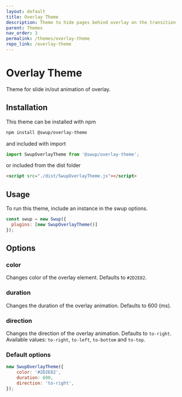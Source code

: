 ```yaml
---
layout: default
title: Overlay Theme
description: Theme to hide pages behind overlay on the transition
parent: Themes
nav_order: 3
permalink: /themes/overlay-theme
repo_link: /overlay-theme
---
```


# Overlay Theme

Theme for slide in/out animation of overlay.

## Installation

This theme can be installed with npm

```bash
npm install @swup/overlay-theme
```

and included with import

```javascript
import SwupOverlayTheme from '@swup/overlay-theme';
```

or included from the dist folder

```html
<script src="./dist/SwupOverlayTheme.js"></script>
```

## Usage

To run this theme, include an instance in the swup options.

```javascript
const swup = new Swup({
  plugins: [new SwupOverlayTheme()]
});
```

## Options

### color

Changes color of the overlay element.
Defaults to `#2D2E82`.

### duration

Changes the duration of the overlay animation.
Defaults to 600 (ms).

### direction

Changes the direction of the overlay animation.
Defaults to `to-right`. Available values: `to-right`, `to-left`, `to-bottom` and `to-top`.

### Default options

```javascript
new SwupOverlayTheme({
    color: '#2D2E82',
    duration: 600,
    direction: 'to-right',
});
```
